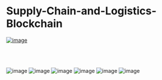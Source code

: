 # Supply-Chain-and-Logistics-Blockchain

[![image](https://user-images.githubusercontent.com/79742694/182610846-72a40c41-2c62-44a9-9c5b-5a18a1949a43.png)](https://youtu.be/xkflRKNt940?t=12)


<br/><br/><br/>
![image](https://user-images.githubusercontent.com/79742694/182320901-fcc14799-c4b5-4e9b-9cfb-cc582aa1b278.png)
![image](https://user-images.githubusercontent.com/79742694/182320941-c641280e-ed35-4a0b-82e9-6c620e79cbe7.png)
![image](https://user-images.githubusercontent.com/79742694/182320978-a533ff22-8bdb-44fd-8b28-5f6b5b4492c5.png)
![image](https://user-images.githubusercontent.com/79742694/182321011-5f6ccf5d-934b-4277-8c50-ca32e99ba34b.png)
![image](https://user-images.githubusercontent.com/79742694/182321089-68db7520-76ee-4f89-8568-5f0762a5a47a.png)
![image](https://user-images.githubusercontent.com/79742694/182321203-56286c42-96e0-4c90-8b2d-09aa6fab006d.png)


